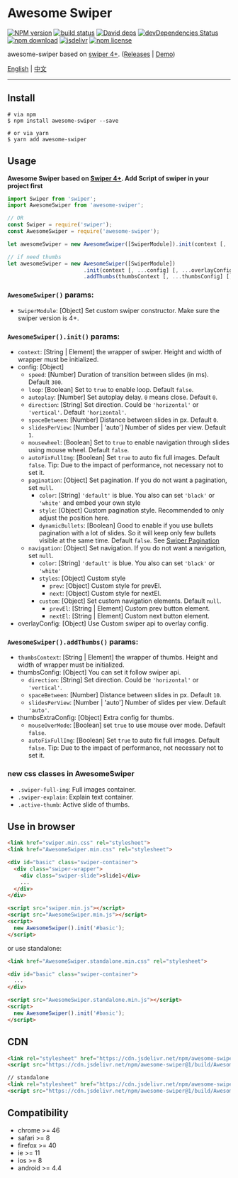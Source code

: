 # Awesome Swiper

[![NPM version][npm-image]][npm-url]
[![build status][travis-image]][travis-url]
[![David deps][david-image]][david-url]
[![devDependencies Status][david-dev-image]][david-dev-url]
[![npm download][download-image]][download-url]
[![jsdelivr][jsdelivr-image]][jsdelivr-url]
[![npm license][license-image]][download-url]

[npm-image]: https://img.shields.io/npm/v/awesome-swiper.svg?style=flat-square
[npm-url]: https://npmjs.org/package/awesome-swiper
[travis-image]: https://img.shields.io/travis/cycdpo/awesome-swiper.svg?style=flat-square
[travis-url]: https://travis-ci.org/cycdpo/awesome-swiper
[david-image]: https://img.shields.io/david/cycdpo/awesome-swiper.svg?style=flat-square
[david-url]: https://david-dm.org/cycdpo/awesome-swiper
[david-dev-image]: https://david-dm.org/cycdpo/awesome-swiper/dev-status.svg?style=flat-square
[david-dev-url]: https://david-dm.org/cycdpo/awesome-swiper?type=dev
[download-image]: https://img.shields.io/npm/dm/awesome-swiper.svg?style=flat-square
[download-url]: https://npmjs.org/package/awesome-swiper
[jsdelivr-image]: https://data.jsdelivr.com/v1/package/npm/awesome-swiper/badge
[jsdelivr-url]: https://www.jsdelivr.com/package/npm/awesome-swiper
[license-image]: https://img.shields.io/npm/l/awesome-swiper.svg?style=flat-square

awesome-swiper based on [swiper 4+](https://github.com/nolimits4web/Swiper). ([Releases](https://github.com/cycdpo/awesome-swiper/releases) | [Demo](https://cycdpo.github.io/awesome-swiper/))

[English](https://github.com/cycdpo/awesome-swiper/blob/master/README.md) | [中文](https://github.com/cycdpo/awesome-swiper/blob/master/README_zhCN.md)
***

## Install
```shell
# via npm
$ npm install awesome-swiper --save

# or via yarn
$ yarn add awesome-swiper
```

## Usage
**Awesome Swiper based on [Swiper 4+](https://github.com/nolimits4web/Swiper). Add Script of swiper in your project first**

```javascript
import Swiper from 'swiper';
import AwesomeSwiper from 'awesome-swiper';

// OR
const Swiper = require('swiper');
const AwesomeSwiper = require('awesome-swiper');
```

```javascript
let awesomeSwiper = new AwesomeSwiper([SwiperModule]).init(context [, ...config] [, ...overlayConfig]);

// if need thumbs
let awesomeSwiper = new AwesomeSwiper([SwiperModule])
                        .init(context [, ...config] [, ...overlayConfig])
                        .addThumbs(thumbsContext [, ...thumbsConfig] [, ...thumbsExtraConfig]);
```

### `AwesomeSwiper()` params:
* `SwiperModule`: [Object] Set custom swiper constructor. Make sure the swiper version is 4+.

### `AwesomeSwiper().init()` params:
* `context`: [String | Element] the wrapper of swiper. Height and width of wrapper must be initialized.
* config: [Object]
  * `speed`: [Number] Duration of transition between slides (in ms). Default `300`.
  * `loop`: [Boolean] Set to `true` to enable loop. Default `false`.
  * `autoplay`: [Number] Set autoplay delay. `0` means close. Default `0`.
  * `direction`: [String] Set direction. Could be `'horizontal'` or `'vertical'`. Default `'horizontal'`.
  * `spaceBetween`: [Number] Distance between slides in px. Default `0`.
  * `slidesPerView`: [Number | 'auto'] Number of slides per view. Default `1`.
  * `mousewheel`: [Boolean] Set to `true` to enable navigation through slides using mouse wheel. Default `false`.
  * `autoFixFullImg`: [Boolean] Set `true` to auto fix full images. Default `false`. Tip: Due to the impact of performance, not necessary not to set it.
  * `pagination`: [Object] Set pagination. If you do not want a pagination, set `null`.
    * `color`: [String] `'default'` is blue. You also can set `'black'` or `'white'` and embed your own style
    * `style`: [Object] Custom pagination style. Recommended to only adjust the position here.
    * `dynamicBullets`: [Boolean] Good to enable if you use bullets pagination with a lot of slides. So it will keep only few bullets visible at the same time. Default `false`. See [Swiper Pagination](http://idangero.us/swiper/api/#pagination)
  * `navigation`: [Object] Set navigation. If you do not want a navigation, set `null`.
    * `color`: [String] `'default'` is blue. You also can set `'black'` or `'white'`
    * `styles`: [Object] Custom style
      * `prev`: [Object] Custom style for prevEl.
      * `next`: [Object] Custom style for nextEl.
    * `custom`: [Object] Set custom navigation elements. Default `null`.
      * `prevEl`: [String | Element] Custom prev button element.
      * `nextEl`: [String | Element] Custom next button element.
* overlayConfig: [Object] Use Custom swiper api to overlay config.

### `AwesomeSwiper().addThumbs()` params:
* `thumbsContext`: [String | Element] the wrapper of thumbs. Height and width of wrapper must be initialized.
* thumbsConfig: [Object] You can set it follow swiper api.
  * `direction`: [String] Set direction. Could be `'horizontal'` or `'vertical'`.
  * `spaceBetween`: [Number] Distance between slides in px. Default `10`.
  * `slidesPerView`: [Number | 'auto'] Number of slides per view. Default `'auto'`.
* thumbsExtraConfig: [Object] Extra config for thumbs.
  * `mouseOverMode`: [Boolean] set `true` to use mouse over mode. Default `false`.
  * `autoFixFullImg`: [Boolean] Set `true` to auto fix full images. Default `false`. Tip: Due to the impact of performance, not necessary not to set it.

### new css classes in AwesomeSwiper
* `.swiper-full-img`: Full images container.
* `.swiper-explain`: Explain text container.
* `.active-thumb`: Active slide of thumbs.

## Use in browser
```html
<link href="swiper.min.css" rel="stylesheet">
<link href="AwesomeSwiper.min.css" rel="stylesheet">

<div id="basic" class="swiper-container">
  <div class="swiper-wrapper">
    <div class="swiper-slide">slide1</div>
    ...
  </div>
</div>

<script src="swiper.min.js"></script>
<script src="AwesomeSwiper.min.js"></script>
<script>
  new AwesomeSwiper().init('#basic');
</script>
```

or use standalone:
```html
<link href="AwesomeSwiper.standalone.min.css" rel="stylesheet">

<div id="basic" class="swiper-container">
  ...
</div>

<script src="AwesomeSwiper.standalone.min.js"></script>
<script>
  new AwesomeSwiper().init('#basic');
</script>
```

## CDN
```html
<link rel="stylesheet" href="https://cdn.jsdelivr.net/npm/awesome-swiper@1/build/AwesomeSwiper.min.css">
<script src="https://cdn.jsdelivr.net/npm/awesome-swiper@1/build/AwesomeSwiper.min.js"></script>

// standalone
<link rel="stylesheet" href="https://cdn.jsdelivr.net/npm/awesome-swiper@1/build/AwesomeSwiper.standalone.min.css">
<script src="https://cdn.jsdelivr.net/npm/awesome-swiper@1/build/AwesomeSwiper.standalone.min.js"></script>
```

## Compatibility
* chrome >= 46
* safari >= 8
* firefox >= 40
* ie >= 11
* ios >= 8
* android >= 4.4

